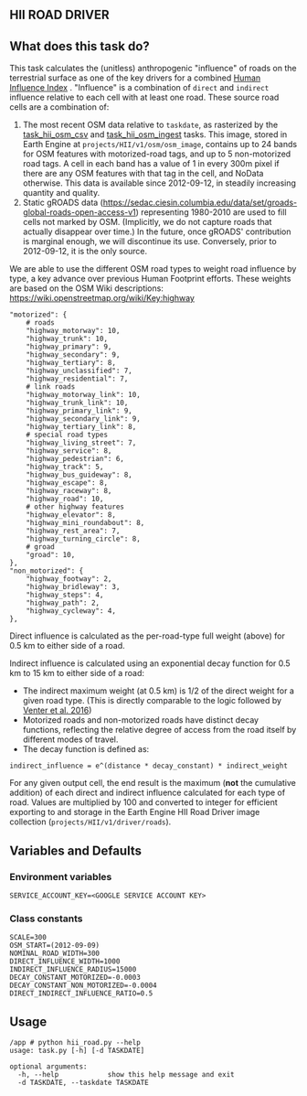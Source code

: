 HII ROAD DRIVER
---------------

## What does this task do?

This task calculates the (unitless) anthropogenic "influence" of roads on the terrestrial surface as one of the key
drivers for a combined [Human Influence Index](https://github.com/SpeciesConservationLandscapes/task_hii_weightedsum)
. "Influence" is a combination of `direct` and `indirect` influence
relative to each cell with at least one road. These source road cells are a combination of:

1. The most recent OSM data relative to `taskdate`, as rasterized by the
   [task_hii_osm_csv](https://github.com/SpeciesConservationLandscapes/task_hii_osm_csv) and
   [task_hii_osm_ingest](https://github.com/SpeciesConservationLandscapes/task_hii_osm_ingest) tasks. This image,
   stored in Earth Engine at `projects/HII/v1/osm/osm_image`, contains up to 24
   bands for OSM features with motorized-road tags, and up to 5 non-motorized road tags. A cell in each band has a
   value of 1 in every 300m pixel if there are any OSM features with that tag in the cell, and NoData otherwise.
   This data is available since 2012-09-12, in steadily increasing quantity and quality.
2. Static gROADS data (https://sedac.ciesin.columbia.edu/data/set/groads-global-roads-open-access-v1) representing
   1980-2010 are used to fill cells not marked by OSM. (Implicitly, we do not capture roads that actually disappear
   over time.) In the future, once gROADS' contribution is marginal enough, we will discontinue its use. Conversely,
   prior to 2012-09-12, it is the only source.

We are able to use the different OSM road types to weight road influence by type, a key advance over previous Human
Footprint efforts. These weights are based on the OSM Wiki descriptions: https://wiki.openstreetmap.org/wiki/Key:highway

```
"motorized": {
    # roads
    "highway_motorway": 10,
    "highway_trunk": 10,
    "highway_primary": 9,
    "highway_secondary": 9,
    "highway_tertiary": 8,
    "highway_unclassified": 7,
    "highway_residential": 7,
    # link roads
    "highway_motorway_link": 10,
    "highway_trunk_link": 10,
    "highway_primary_link": 9,
    "highway_secondary_link": 9,
    "highway_tertiary_link": 8,
    # special road types
    "highway_living_street": 7,
    "highway_service": 8,
    "highway_pedestrian": 6,
    "highway_track": 5,
    "highway_bus_guideway": 8,
    "highway_escape": 8,
    "highway_raceway": 8,
    "highway_road": 10,
    # other highway features
    "highway_elevator": 8,
    "highway_mini_roundabout": 8,
    "highway_rest_area": 7,
    "highway_turning_circle": 8,
    # groad
    "groad": 10,
},
"non_motorized": {
    "highway_footway": 2,
    "highway_bridleway": 3,
    "highway_steps": 4,
    "highway_path": 2,
    "highway_cycleway": 4,
},
```

Direct influence is calculated as the per-road-type full weight (above) for 0.5 km to either side of a road.

Indirect influence is calculated using an exponential decay function for 0.5 km to 15 km to either side of a road:

- The indirect maximum weight (at 0.5 km) is 1/2 of the direct weight for a given road type. (This is
  directly comparable to the logic followed by  
  [Venter et al. 2016](https://www.nature.com/articles/sdata201667))
- Motorized roads and non-motorized roads have distinct decay functions, reflecting the relative degree of access from
  the road itself by different modes of travel.
- The decay function is defined as:
```
indirect_influence = e^(distance * decay_constant) * indirect_weight
```

For any given output cell, the end result is the maximum (**not** the cumulative addition) of each direct and indirect
influence calculated for each type of road. Values are multiplied by 100 and converted to integer for efficient
exporting to and storage in the Earth Engine HII Road Driver image collection (`projects/HII/v1/driver/roads`).

## Variables and Defaults

### Environment variables
```
SERVICE_ACCOUNT_KEY=<GOOGLE SERVICE ACCOUNT KEY>
```

### Class constants

```
SCALE=300
OSM_START=(2012-09-09)
NOMINAL_ROAD_WIDTH=300
DIRECT_INFLUENCE_WIDTH=1000
INDIRECT_INFLUENCE_RADIUS=15000
DECAY_CONSTANT_MOTORIZED=-0.0003
DECAY_CONSTANT_NON_MOTORIZED=-0.0004
DIRECT_INDIRECT_INFLUENCE_RATIO=0.5
```

## Usage

```
/app # python hii_road.py --help
usage: task.py [-h] [-d TASKDATE]

optional arguments:
  -h, --help            show this help message and exit
  -d TASKDATE, --taskdate TASKDATE
```
